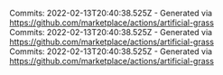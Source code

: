 Commits: 2022-02-13T20:40:38.525Z - Generated via https://github.com/marketplace/actions/artificial-grass
<br>
Commits: 2022-02-13T20:40:38.525Z - Generated via https://github.com/marketplace/actions/artificial-grass
<br>
Commits: 2022-02-13T20:40:38.525Z - Generated via https://github.com/marketplace/actions/artificial-grass
<br>
